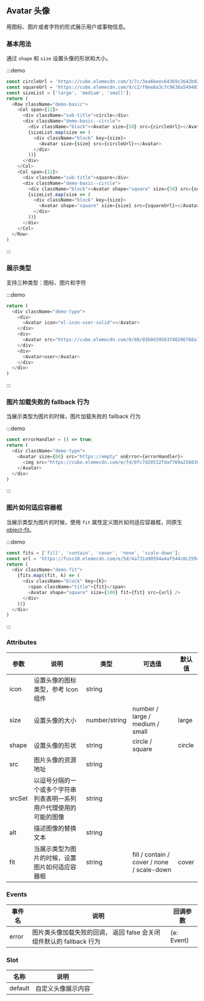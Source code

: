 ## Avatar 头像

用图标、图片或者字符的形式展示用户或事物信息。

### 基本用法

通过 `shape` 和 `size` 设置头像的形状和大小。

:::demo

```js
const circleUrl = 'https://cube.elemecdn.com/3/7c/3ea6beec64369c2642b92c6726f1epng.png';
const squareUrl = 'https://cube.elemecdn.com/9/c2/f0ee8a3c7c9638a54940382568c9dpng.png';
const sizeList = ['large', 'medium', 'small'];
return (
  <Row className="demo-basic">
    <Col span={12}>
      <div className="sub-title">circle</div>
      <div className="demo-basic--circle">
        <div className="block"><Avatar size={50} src={circleUrl}></Avatar></div>
        {sizeList.map(size => (
          <div className="block" key={size}>
            <Avatar size={size} src={circleUrl}></Avatar>
          </div>
        ))}
      </div>
    </Col>
    <Col span={12}>
      <div className="sub-title">square</div>
      <div className="demo-basic--circle">
        <div className="block"><Avatar shape="square" size={50} src={squareUrl}></Avatar></div>
        {sizeList.map(size => (
          <div className="block" key={size}>
            <Avatar shape="square" size={size} src={squareUrl}></Avatar>
          </div>
        ))}
      </div>
    </Col>
  </Row>
)
```

:::

### 展示类型

支持三种类型：图标、图片和字符

:::demo

```js
return (
  <div className="demo-type">
    <div>
      <Avatar icon="el-icon-user-solid"></Avatar>
    </div>
    <div>
      <Avatar src="https://cube.elemecdn.com/0/88/03b0d39583f48206768a7534e55bcpng.png" />
    </div>
    <div>
      <Avatar>user</Avatar>
    </div>
  </div>
)
```

:::

### 图片加载失败的 fallback 行为

当展示类型为图片的时候，图片加载失败的 fallback 行为

:::demo

```js
const errorHandler = () => true;
return (
  <div className="demo-type">
    <Avatar size={60} src="https://empty" onError={errorHandler}>
      <img src="https://cube.elemecdn.com/e/fd/0fc7d20532fdaf769a25683617711png.png"/>
    </Avatar>
  </div>
)
```

:::

### 图片如何适应容器框

当展示类型为图片的时候，使用 `fit` 属性定义图片如何适应容器框，同原生 [object-fit](https://developer.mozilla.org/en-US/docs/Web/CSS/object-fit)。

:::demo

```js
const fits = ['fill', 'contain', 'cover', 'none', 'scale-down'];
const url = 'https://fuss10.elemecdn.com/e/5d/4a731a90594a4af544c0c25941171jpeg.jpeg'
return (
  <div className="demo-fit">
    {fits.map((fit, k) => (
      <div className="block" key={k}>
        <span className="title">{fit}</span>
        <Avatar shape="square" size={100} fit={fit} src={url} />
      </div>
    ))}
  </div>
)
```

:::

### Attributes

| 参数   | 说明                                                               | 类型          | 可选值                                     | 默认值 |
| ------ | ------------------------------------------------------------------ | ------------- | ------------------------------------------ | ------ |
| icon   | 设置头像的图标类型，参考 Icon 组件                                 | string        |                                            |        |
| size   | 设置头像的大小                                                     | number/string | number / large / medium / small            | large  |
| shape  | 设置头像的形状                                                     | string        | circle / square                            | circle |
| src    | 图片头像的资源地址                                                 | string        |                                            |        |
| srcSet | 以逗号分隔的一个或多个字符串列表表明一系列用户代理使用的可能的图像 | string        |                                            |        |
| alt    | 描述图像的替换文本                                                 | string        |                                            |        |
| fit    | 当展示类型为图片的时候，设置图片如何适应容器框                     | string        | fill / contain / cover / none / scale-down | cover  |

### Events

| 事件名 | 说明                                                                 | 回调参数   |
| ------ | -------------------------------------------------------------------- | ---------- |
| error  | 图片类头像加载失败的回调， 返回 false 会关闭组件默认的 fallback 行为 | (e: Event) |

### Slot

| 名称    | 说明               |
| ------- | ------------------ |
| default | 自定义头像展示内容 |
